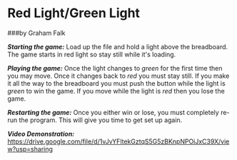 # Red Light/Green Light

###by Graham Falk

***Starting the game:***
  Load up the file and hold a light above the breadboard. 
  The game starts in red light so stay still while it's loading.
  
***Playing the game:***
  Once the light changes to *green* for the first time then you may move. 
  Once it changes back to *red* you must stay still.
  If you make it all the way to the breadboard you must push the button while the light is *green* to win the game.
  If you move while the light is *red* then you lose the game.
  
***Restarting the game:***
  Once you either win or lose, you must completely re-run the program. 
  This will give you time to get set up again.
  
***Video Demonstration:***
https://drive.google.com/file/d/1vJvYFltekGztqS5G5zBKnpNPOiJxC39X/view?usp=sharing


  
  
